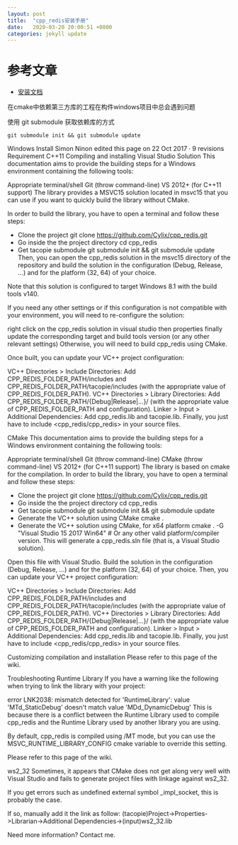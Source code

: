 ```yaml
---
layout: post
title:  "cpp_redis安装手册"
date:   2020-03-20 20:00:51 +0800
categories: jekyll update
---
```



# 参考文章
* [安装文档](ttps://github.com/Cylix/cpp_redis/wiki/Installation)
 

在cmake中依赖第三方库的工程在构件windows项目中总会遇到问题



使用 git submodule 获取依赖库的方式

```
git submodule init && git submodule update
```



Windows Install
Simon Ninon edited this page on 22 Oct 2017 · 9 revisions
Requirement
C++11
Compiling and installing
Visual Studio Solution
This documentation aims to provide the building steps for a Windows environment containing the following tools:

Appropriate terminal/shell
Git (throw command-line)
VS 2012+ (for C++11 support)
The library provides a MSVC15 solution located in msvc15 that you can use if you want to quickly build the library without CMake.

In order to build the library, you have to open a terminal and follow these steps:

- Clone the project
git clone https://github.com/Cylix/cpp_redis.git
- Go inside the the project directory
cd cpp_redis
- Get tacopie submodule
git submodule init && git submodule update
Then, you can open the cpp_redis solution in the msvc15 directory of the repository and build the solution in the configuration (Debug, Release, ...) and for the platform (32, 64) of your choice.

Note that this solution is configured to target Windows 8.1 with the build tools v140.

If you need any other settings or if this configuration is not compatible with your environment, you will need to re-configure the solution:

right click on the cpp_redis solution in visual studio
then properties
finally update the corresponding target and build tools version (or any other relevant settings)
Otherwise, you will need to build cpp_redis using CMake.

Once built, you can update your VC++ project configuration:

VC++ Directories > Include Directories: Add CPP_REDIS_FOLDER_PATH/includes and CPP_REDIS_FOLDER_PATH/tacopie/includes (with the appropriate value of CPP_REDIS_FOLDER_PATH).
VC++ Directories > Library Directories: Add CPP_REDIS_FOLDER_PATH/{Debug|Release|...}/ (with the appropriate value of CPP_REDIS_FOLDER_PATH and configuration).
Linker > Input > Additional Dependencies: Add cpp_redis.lib and tacopie.lib.
Finally, you just have to include <cpp_redis/cpp_redis> in your source files.

CMake
This documentation aims to provide the building steps for a Windows environment containing the following tools:

Appropriate terminal/shell
Git (throw command-line)
CMake (throw command-line)
VS 2012+ (for C++11 support)
The library is based on cmake for the compilation. In order to build the library, you have to open a terminal and follow these steps:

- Clone the project
git clone https://github.com/Cylix/cpp_redis.git
- Go inside the the project directory
cd cpp_redis
- Get tacopie submodule
git submodule init && git submodule update
- Generate the VC++ solution using CMake
cmake .
- Generate the VC++ solution using CMake, for x64 platform
cmake . -G "Visual Studio 15 2017 Win64" # Or any other valid platform/compiler version.
This will generate a cpp_redis.sln file (that is, a Visual Studio solution).

Open this file with Visual Studio.
Build the solution in the configuration (Debug, Release, ...) and for the platform (32, 64) of your choice.
Then, you can update your VC++ project configuration:

VC++ Directories > Include Directories: Add CPP_REDIS_FOLDER_PATH/includes and CPP_REDIS_FOLDER_PATH/tacopie/includes (with the appropriate value of CPP_REDIS_FOLDER_PATH).
VC++ Directories > Library Directories: Add CPP_REDIS_FOLDER_PATH/{Debug|Release|...}/ (with the appropriate value of CPP_REDIS_FOLDER_PATH and configuration).
Linker > Input > Additional Dependencies: Add cpp_redis.lib and tacopie.lib.
Finally, you just have to include <cpp_redis/cpp_redis> in your source files.

Customizing compilation and installation
Please refer to this page of the wiki.

Troubleshooting
Runtime Library
If you have a warning like the following when trying to link the library with your project:

error LNK2038: mismatch detected for 'RuntimeLibrary': value 'MTd_StaticDebug' doesn't match value 'MDd_DynamicDebug'
This is because there is a conflict between the Runtime Library used to compile cpp_redis and the Runtime Library used by another library you are using.

By default, cpp_redis is compiled using /MT mode, but you can use the MSVC_RUNTIME_LIBRARY_CONFIG cmake variable to override this setting.

Please refer to this page of the wiki.

ws2_32
Sometimes, it appears that CMake does not get along very well with Visual Studio and fails to generate project files with linkage against ws2_32.

If you get errors such as undefined external symbol _impl_socket, this is probably the case.

If so, manually add it the link as follow: (tacopie)Project->Properties->Librarian->Additional Dependencies->(input)ws2_32.lib

Need more information? Contact me.

